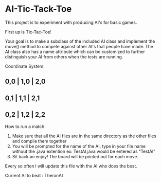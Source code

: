 # AI-Tic-Tack-Toe
This project is to experiment with producing AI's for basic games.

First up is Tic-Tac-Toe!

Your goal is to make a subclass of the included AI class and implement the move() method to compete against
other AI's that people have made. The AI class also has a name attribute which can be customized to
further distinguish your AI from others when the tests are running.

Coordinate System:

0,0 | 1,0 | 2,0
---------------
0,1 | 1,1 | 2,1
--------------- 
0,2 | 1,2 | 2,2
--------------- 

How to run a match:
1. Make sure that all the AI files are in the same directory as the other files and compile them together
2. You will be prompted for the name of the AI, type in your file name without the .java extention
    ex: TestAI.java would be entered as "TestAI"
3. Sit back an enjoy! The board will be printed out for each move.

Every so often I will update this file with the AI who does the best.

Current AI to beat : TheronAI
